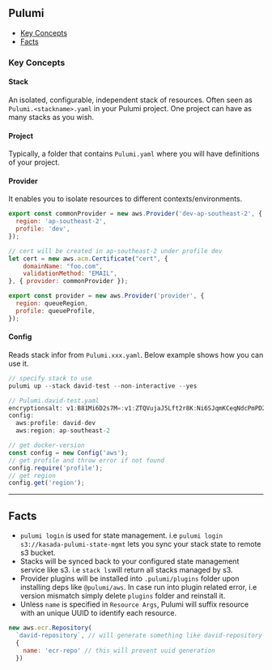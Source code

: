 ## Pulumi

- [Key Concepts](#key-concepts)
- [Facts](#facts)

### Key Concepts

#### Stack

An isolated, configurable, independent stack of resources. Often seen as `Pulumi.<stackname>.yaml` in your Pulumi project. One project can have as many stacks as you wish.

#### Project

Typically, a folder that contains `Pulumi.yaml` where you will have definitions of your project.

#### Provider

It enables you to isolate resources to different contexts/environments.

```javascript
export const commonProvider = new aws.Provider('dev-ap-southeast-2', {
  region: 'ap-southeast-2',
  profile: 'dev',
});

// cert will be created in ap-southeast-2 under profile dev
let cert = new aws.acm.Certificate("cert", {
    domainName: "foo.com",
    validationMethod: "EMAIL",
}, { provider: commonProvider });

export const provider = new aws.Provider('provider', {
  region: queueRegion,
  profile: queueProfile,
});
```

#### Config

Reads stack infor from `Pulumi.xxx.yaml`. Below example shows how you can use it.

```javascript
// specify stack to use
pulumi up --stack david-test --non-interactive --yes

// Pulumi.david-test.yaml
encryptionsalt: v1:B81Mi6D2s7M=:v1:ZTQVujaJ5Lft2r8K:Ni6SJqmKCeqNdcPmPD2fZP4f7JJJ3A==
config:
  aws:profile: david-dev
  aws:region: ap-southeast-2

// get docker-version
const config = new Config('aws');
// get profile and throw error if not found
config.require('profile');
// get region
config.get('region');
```

---

## Facts

- `pulumi login` is used for state management. i.e `pulumi login s3://kasada-pulumi-state-mgmt` lets you sync your stack state to remote s3 bucket.
- Stacks will be synced back to your configured state management service like s3. i.e `stack ls`will return all stacks managed by s3.
- Provider plugins will be installed into `.pulumi/plugins` folder upon installing deps like `@pulumi/aws`. In case run into plugin related error, i.e version mismatch simply delete `plugins` folder and reinstall it.
- Unless `name` is specified in `Resource Args`, Pulumi will suffix resource with an unique UUID to identify each resource.
```js
new aws.ecr.Repository(
  `david-repository`, // will generate something like david-repository-e0cdd77
  {
    name: 'ecr-repo' // this will prevent uuid generation
  })
```


